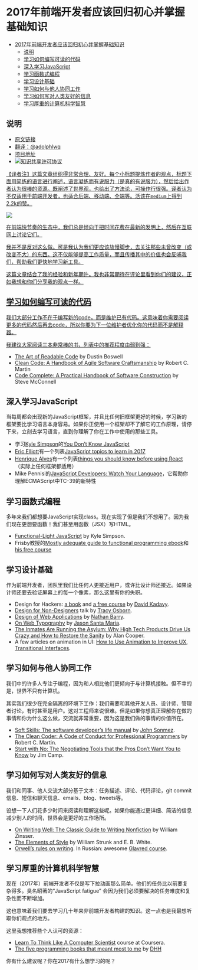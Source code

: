 # 2017年前端开发者应该回归初心并掌握基础知识

<!-- TOC -->

- [2017年前端开发者应该回归初心并掌握基础知识](#2017年前端开发者应该回归初心并掌握基础知识)
    - [说明](#说明)
    - [学习如何编写可读的代码](#学习如何编写可读的代码)
    - [深入学习JavaScript](#深入学习javascript)
    - [学习函数式编程](#学习函数式编程)
    - [学习设计基础](#学习设计基础)
    - [学习如何与他人协同工作](#学习如何与他人协同工作)
    - [学习如何写对人类友好的信息](#学习如何写对人类友好的信息)
    - [学习厚重的计算机科学智慧](#学习厚重的计算机科学智慧)

<!-- /TOC -->

## 说明
- [原文链接](https://medium.freecodecamp.com/what-to-learn-in-2017-if-youre-a-frontend-developer-b6cfef46effd#.u4w2hcpq8)
- [翻译：@adolphlwq](https://github.com/adolphlwq)
- [项目地址](https://github.com/adolphlwq/translate)
- <a rel="license" href="http://creativecommons.org/licenses/by-nc/4.0/"><img alt="知识共享许可协议" style="border-width:0" src="https://i.creativecommons.org/l/by-nc/4.0/80x15.png" />

【译者注】这篇文章组织得非常合理、友好。每个小标题提炼作者的观点，标题下面用简练的语言进行阐述，语言凝练而有说服力（是真的有说服力），然后给出作者认为很棒的资源。既阐述了世界观，也给出了方法论，可操作行很强。译者认为不仅适用于前端开发者，也适合后端、移动端、全端等。活该在`medium`上得到2.2k的赞。

![](https://cdn-images-1.medium.com/max/1500/1*1Xsnx4_M8uJc2klBxEtGLQ.jpeg)

在前端快节奏的生态中，我们总是倾向于把时间花费在最新的发明上，然后在互联网上讨论它们。

我并不是反对这么做。可是我认为我们更应该放慢脚步，去关注那些未曾改变（或改变不大）的东西。这不仅能够提高工作质量，而且传播其中的价值也会反哺我们，帮助我们更快地学习新工具。

这篇文章结合了我的经验和新年期许。我也非常期待在评论里看到你们的建议，正如我想和你们分享我的观点一样。

## 学习如何编写可读的代码
我们大部分工作不在于编写新的code，而是维护已有代码。这意味着你需要阅读更多的代码然后再去code，所以你要为下一位维护者优化你的代码而不是解释器。

我建议大家阅读三本非常棒的书，列表中的推荐程度由弱到强：
- [The Art of Readable Code](https://www.amazon.com/gp/product/0596802293/) by Dustin Boswell
- [Clean Code: A Handbook of Agile Software Craftsmanship](https://www.amazon.com/Clean-Code-Handbook-Software-Craftsmanship/dp/0132350882/) by Robert C. Martin
- [Code Complete: A Practical Handbook of Software Construction](https://www.amazon.com/Code-Complete-Practical-Handbook-Construction/dp/0735619670/) by Steve McConnell

## 深入学习JavaScript
当每周都会出现新的JavaScript框架，并且比任何旧框架更好的时候，学习新的框架要比学习语言本身容易。如果你正使用一个框架却不了解它的工作原理，请停下来，立刻去学习语言，直到你理解了你在工作中使用的那些工具。

- 学习[Kyle Simpson](https://medium.com/u/5dccb9bb4625)的[You Don’t Know JavaScript](https://github.com/getify/You-Dont-Know-JS)
- [Eric Elliott](https://medium.com/u/c359511de780)有一个列表[JavaScript topics to learn in 2017](https://medium.com/javascript-scene/top-javascript-frameworks-topics-to-learn-in-2017-700a397b711#.zhnbn4rvg)
- [Henrique Alves](https://medium.com/u/b6c3841651ac)有一个列表[things you should know before using React](http://alves.im/blog/before-dive-into-react.html)（实际上任何框架都适用）
- Mike Pennisi的[JavaScript Developers: Watch Your Language](https://bocoup.com/weblog/javascript-developers-watch-your-language)，它帮助你理解ECMAScript中TC-39的新特性

## 学习函数式编程
多年来我们都想要JavaScript实现class。现在实现了但是我们不想用了。因为我们现在更想要函数！我们甚至用函数（JSX）写HTML。
- [Functional-Light JavaScript](https://github.com/getify/Functional-Light-JS) by Kyle Simpson.
- Frisby教授的[Mostly adequate guide to functional programming ebook](https://github.com/MostlyAdequate/mostly-adequate-guide)和[his free course](https://egghead.io/courses/professor-frisby-introduces-composable-functional-javascript)

## 学习设计基础
作为前端开发者，团队里我们比任何人更接近用户，或许比设计师还接近。如果设计师还要去验证屏幕上的每一个像素，那么这里有你的失职。

- Design for Hackers: [a book](https://www.amazon.com/Design-Hackers-Reverse-Engineering-Beauty-ebook/dp/B005J578EW) and [a free course](http://designforhackers.com/) by [David Kadavy](https://medium.com/u/5377a93ef640).
- [Design for Non-Designers](https://youtu.be/ZbrzdMaumNk) talk by [Tracy Osborn](https://medium.com/u/e611097a5bd4).
- [Design of Web Applications](http://nathanbarry.com/webapps/) by [Nathan Barry](https://medium.com/u/ac3090433602).
- [On Web Typography](https://abookapart.com/products/on-web-typography) by [Jason Santa Maria](https://medium.com/u/8eddcb9e4ac4).
- [The Inmates Are Running the Asylum: Why High Tech Products Drive Us Crazy and How to Restore the Sanity](https://www.amazon.com/Inmates-Are-Running-Asylum-Products-ebook/dp/B000OZ0N62/) by Alan Cooper.
- A few articles on animation in UI: [How to Use Animation to Improve UX](http://babich.biz/how-to-use-animation-to-improve-ux/), [Transitional Interfaces](https://medium.com/@pasql/transitional-interfaces-926eb80d64e3#.igcwawszz).

## 学习如何与他人协同工作
我们中的许多人专注于编程，因为和人相比他们更倾向于与计算机接触。但不幸的是，世界不只有计算机。

其实我们很少在完全隔离的环境下工作：我们需要和其他开发人员、设计师、管理者讨论，有时甚至是用户。这对工程师来说很难。但是如果你想真正理解你在做的事情和你为什么这么做，交流就非常重要，因为这是我们做的事情的价值所在。

- [Soft Skills: The software developer’s life manual](https://www.amazon.com/Soft-Skills-software-developers-manual/dp/1617292397/) by [John Sonmez](https://medium.com/u/56e8cba02byf).
- [The Clean Coder: A Code of Conduct for Professional Programmers](https://www.amazon.com/Clean-Coder-Conduct-Professional-Programmers/dp/0137081073/) by Robert C. Martin.
- [Start with No: The Negotiating Tools that the Pros Don’t Want You to Know](https://www.amazon.com/Start-No-Negotiating-Tools-that-ebook/dp/B003EY7JEE/) by Jim Camp.

## 学习如何写对人类友好的信息
我们和同事、他人交流大部分基于文本：任务描述、评论、代码评论，git commit信息、短信和聊天信息、emails、blog、tweets等。

设想一下人们花多少时间来阅读和理解这些呢。如果你能通过更详细、简洁的信息减少别人的时间，世界会是更好的工作场所。

- [On Writing Well: The Classic Guide to Writing Nonfiction](https://www.amazon.com/gp/product/0060891548/) by William Zinsser.
- [The Elements of Style](https://www.amazon.com/Elements-Style-4th-William-Strunk/dp/0205313426/) by William Strunk and E. B. White.
- [Orwell’s rules on writing](http://www.economist.com/blogs/prospero/2013/07/george-orwell-writing).
In Russian: awesome [Glavred course](http://maximilyahov.ru/glvrd-pro/).

## 学习厚重的计算机科学智慧
现在（2017年）前端开发者不仅是写下拉动画那么简单。他们的任务比以前要复杂得多。臭名昭著的“JavaScript fatigue” 会因为我们必须要解决的任务难度和复杂性而不断增加。

这也意味着我们要去学习几十年来非前端开发者构建的知识。这一点也是我最想听取你们观点的地方。

这里我想推荐些个人认可的资源：
- [Learn To Think Like A Computer Scientist](https://www.coursera.org/specializations/algorithms) course at Coursera.
- [The five programming books that meant most to me](https://signalvnoise.com/posts/3375-the-five-programming-books-that-meant-most-to-me) by [DHH](https://medium.com/u/54bcbf647830)

你有什么建议呢？你在2017有什么想学习的呢？
